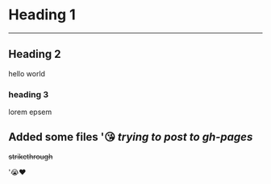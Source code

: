 # Heading 1
***
## Heading 2
hello world 
### heading 3
lorem epsem 

**Added some files** '😘
_trying to post to gh-pages_
---
~~strikethrough~~

'😭❤️